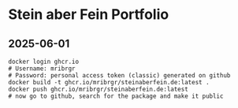# Stein aber Fein Portfolio

## 2025-06-01

```shell
docker login ghcr.io
# Username: mribrgr
# Password: personal access token (classic) generated on github
docker build -t ghcr.io/mribrgr/steinaberfein.de:latest .
docker push ghcr.io/mribrgr/steinaberfein.de:latest
# now go to github, search for the package and make it public
```
